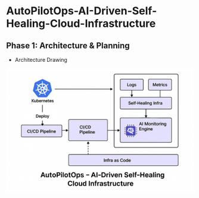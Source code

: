 # AutoPilotOps-AI-Driven-Self-Healing-Cloud-Infrastructure

## Phase 1: Architecture & Planning

- Architecture Drawing

![Architecure Diagram](./images/architecture-img)
